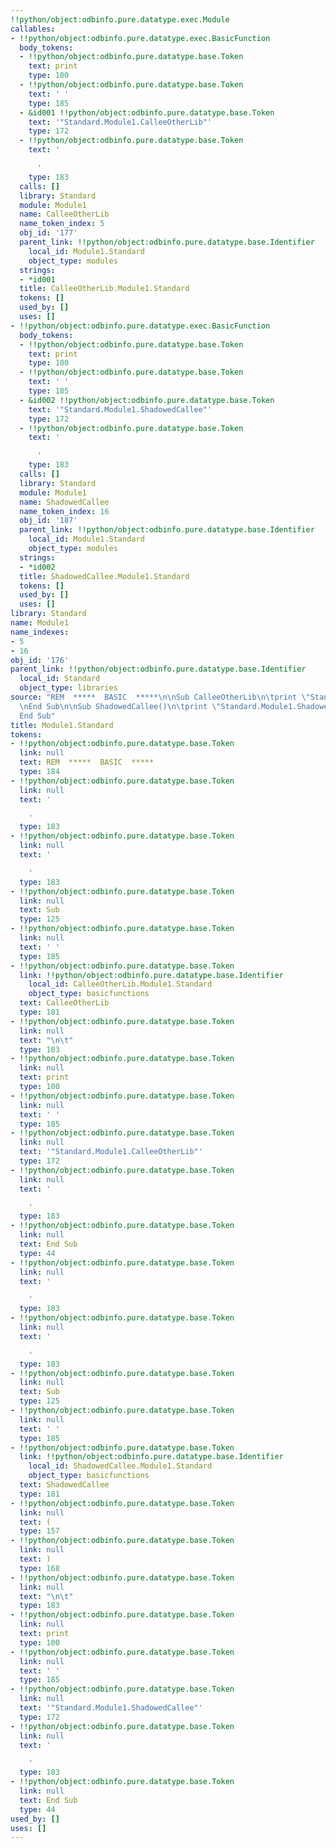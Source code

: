```yaml
---
!!python/object:odbinfo.pure.datatype.exec.Module
callables:
- !!python/object:odbinfo.pure.datatype.exec.BasicFunction
  body_tokens:
  - !!python/object:odbinfo.pure.datatype.base.Token
    text: print
    type: 100
  - !!python/object:odbinfo.pure.datatype.base.Token
    text: ' '
    type: 185
  - &id001 !!python/object:odbinfo.pure.datatype.base.Token
    text: '"Standard.Module1.CalleeOtherLib"'
    type: 172
  - !!python/object:odbinfo.pure.datatype.base.Token
    text: '

      '
    type: 183
  calls: []
  library: Standard
  module: Module1
  name: CalleeOtherLib
  name_token_index: 5
  obj_id: '177'
  parent_link: !!python/object:odbinfo.pure.datatype.base.Identifier
    local_id: Module1.Standard
    object_type: modules
  strings:
  - *id001
  title: CalleeOtherLib.Module1.Standard
  tokens: []
  used_by: []
  uses: []
- !!python/object:odbinfo.pure.datatype.exec.BasicFunction
  body_tokens:
  - !!python/object:odbinfo.pure.datatype.base.Token
    text: print
    type: 100
  - !!python/object:odbinfo.pure.datatype.base.Token
    text: ' '
    type: 185
  - &id002 !!python/object:odbinfo.pure.datatype.base.Token
    text: '"Standard.Module1.ShadowedCallee"'
    type: 172
  - !!python/object:odbinfo.pure.datatype.base.Token
    text: '

      '
    type: 183
  calls: []
  library: Standard
  module: Module1
  name: ShadowedCallee
  name_token_index: 16
  obj_id: '187'
  parent_link: !!python/object:odbinfo.pure.datatype.base.Identifier
    local_id: Module1.Standard
    object_type: modules
  strings:
  - *id002
  title: ShadowedCallee.Module1.Standard
  tokens: []
  used_by: []
  uses: []
library: Standard
name: Module1
name_indexes:
- 5
- 16
obj_id: '176'
parent_link: !!python/object:odbinfo.pure.datatype.base.Identifier
  local_id: Standard
  object_type: libraries
source: "REM  *****  BASIC  *****\n\nSub CalleeOtherLib\n\tprint \"Standard.Module1.CalleeOtherLib\"\
  \nEnd Sub\n\nSub ShadowedCallee()\n\tprint \"Standard.Module1.ShadowedCallee\"\n\
  End Sub"
title: Module1.Standard
tokens:
- !!python/object:odbinfo.pure.datatype.base.Token
  link: null
  text: REM  *****  BASIC  *****
  type: 184
- !!python/object:odbinfo.pure.datatype.base.Token
  link: null
  text: '

    '
  type: 183
- !!python/object:odbinfo.pure.datatype.base.Token
  link: null
  text: '

    '
  type: 183
- !!python/object:odbinfo.pure.datatype.base.Token
  link: null
  text: Sub
  type: 125
- !!python/object:odbinfo.pure.datatype.base.Token
  link: null
  text: ' '
  type: 185
- !!python/object:odbinfo.pure.datatype.base.Token
  link: !!python/object:odbinfo.pure.datatype.base.Identifier
    local_id: CalleeOtherLib.Module1.Standard
    object_type: basicfunctions
  text: CalleeOtherLib
  type: 181
- !!python/object:odbinfo.pure.datatype.base.Token
  link: null
  text: "\n\t"
  type: 183
- !!python/object:odbinfo.pure.datatype.base.Token
  link: null
  text: print
  type: 100
- !!python/object:odbinfo.pure.datatype.base.Token
  link: null
  text: ' '
  type: 185
- !!python/object:odbinfo.pure.datatype.base.Token
  link: null
  text: '"Standard.Module1.CalleeOtherLib"'
  type: 172
- !!python/object:odbinfo.pure.datatype.base.Token
  link: null
  text: '

    '
  type: 183
- !!python/object:odbinfo.pure.datatype.base.Token
  link: null
  text: End Sub
  type: 44
- !!python/object:odbinfo.pure.datatype.base.Token
  link: null
  text: '

    '
  type: 183
- !!python/object:odbinfo.pure.datatype.base.Token
  link: null
  text: '

    '
  type: 183
- !!python/object:odbinfo.pure.datatype.base.Token
  link: null
  text: Sub
  type: 125
- !!python/object:odbinfo.pure.datatype.base.Token
  link: null
  text: ' '
  type: 185
- !!python/object:odbinfo.pure.datatype.base.Token
  link: !!python/object:odbinfo.pure.datatype.base.Identifier
    local_id: ShadowedCallee.Module1.Standard
    object_type: basicfunctions
  text: ShadowedCallee
  type: 181
- !!python/object:odbinfo.pure.datatype.base.Token
  link: null
  text: (
  type: 157
- !!python/object:odbinfo.pure.datatype.base.Token
  link: null
  text: )
  type: 168
- !!python/object:odbinfo.pure.datatype.base.Token
  link: null
  text: "\n\t"
  type: 183
- !!python/object:odbinfo.pure.datatype.base.Token
  link: null
  text: print
  type: 100
- !!python/object:odbinfo.pure.datatype.base.Token
  link: null
  text: ' '
  type: 185
- !!python/object:odbinfo.pure.datatype.base.Token
  link: null
  text: '"Standard.Module1.ShadowedCallee"'
  type: 172
- !!python/object:odbinfo.pure.datatype.base.Token
  link: null
  text: '

    '
  type: 183
- !!python/object:odbinfo.pure.datatype.base.Token
  link: null
  text: End Sub
  type: 44
used_by: []
uses: []
---
```

